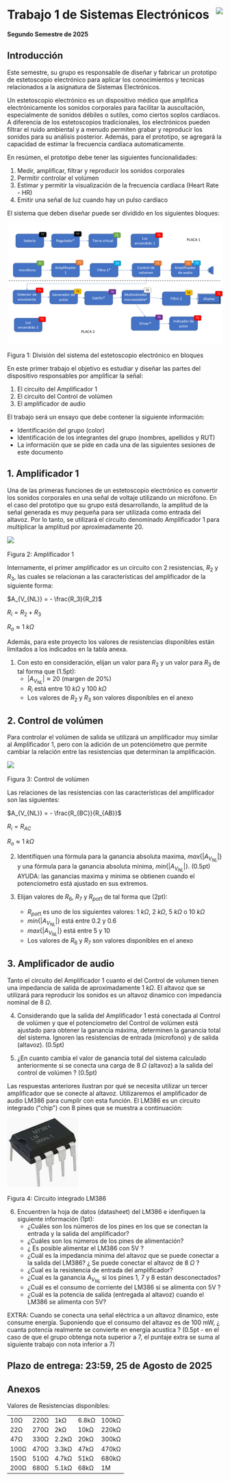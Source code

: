 # <img src="https://julianodb.github.io/SISTEMAS_ELECTRONICOS_PARA_INGENIERIA_BIOMEDICA/img/logo_fing.png?raw=true" align="right" height="45"> Trabajo 1 de Sistemas Electrónicos

#### Segundo Semestre de 2025

## Introducción

Este semestre, su grupo es responsable de diseñar y fabricar un prototipo de estetoscopio electrónico para aplicar los conocimientos y tecnicas relacionados a la asignatura de Sistemas Electrónicos.

Un estetoscopio electrónico es un dispositivo médico que amplifica electrónicamente los sonidos corporales para facilitar la auscultación, especialmente de sonidos débiles o sutiles, como ciertos soplos cardíacos. A diferencia de los estetoscopios tradicionales, los electrónicos pueden filtrar el ruido ambiental y a menudo permiten grabar y reproducir los sonidos para su análisis posterior. Además, para el prototipo, se agregará la capacidad de estimar la frecuencia cardíaca automaticamente.

En resúmen, el prototipo debe tener las siguientes funcionalidades:

1. Medir, amplificar, filtrar y reproducir los sonidos corporales
1. Permitir controlar el volúmen
1. Estimar y permitir la visualización de la frecuencia cardíaca (Heart Rate - HR)
1. Emitir una señal de luz cuando hay un pulso cardíaco

El sistema que deben diseñar puede ser dividido en los siguientes bloques:

![TX](../img/TX.png)

Figura 1: División del sistema del estetoscopio electrónico en bloques

En este primer trabajo el objetivo es estudiar y diseñar las partes del dispositivo responsables por amplificar la señal:

1. El circuito del Amplificador 1
1. El circuito del Control de volúmen
1. El amplificador de audio

El trabajo será un ensayo que debe contener la siguiente información:

- Identificación del grupo (color)
- Identificación de los integrantes del grupo (nombres, apellidos y RUT)
- La información que se pide en cada una de las siguientes sesiones de este documento

## 1. Amplificador 1

Una de las primeras funciones de un estetoscopio electrónico es convertir los sonidos corporales en una señal de voltaje utilizando un micrófono. En el caso del prototipo que su grupo está desarrollando, la amplitud de la señal generada es muy pequeña para ser utilizada como entrada del altavoz. Por lo tanto, se utilizará el circuito denominado Amplificador 1 para multiplicar la amplitud por aproximadamente 20.

<img src="https://julianodb.github.io/electronic_circuits_diagrams/amplifier_inverting.png" width="250">

Figura 2: Amplificador 1

Internamente, el primer amplificador es un circuito con 2 resistencias, $R_2$ y $R_3$, las cuales se relacionan a las características del amplificador de la siguiente forma:

$A_{V_{NL}} = - \frac{R_3}{R_2}$

$R_{i} = R_2 + R_3$

$R_{o} \approx 1\ k\Omega$

Además, para este proyecto los valores de resistencias disponibles están limitados a los indicados en la tabla anexa.

1. Con esto en consideración, elijan un valor para $R_2$ y un valor para $R_3$ de tal forma que (1.5pt):
    - $|A_{V_{NL}}| \approx 20$ (margen de 20%)
    - $R_{i}$ está entre $10\ k\Omega$ y $100\ k\Omega$
    - Los valores de $R_2$ y $R_3$ son valores disponibles en el anexo

## 2. Control de volúmen

Para controlar el volúmen de salida se utilizará un amplificador muy similar al Amplificador 1, pero con la adición de un potenciómetro que permite cambiar la relación entre las resistencias que determinan la amplificación.

<img src="https://julianodb.github.io/electronic_circuits_diagrams/T1_volume_control.png" width="250">

Figura 3: Control de volúmen

Las relaciones de las resistencias con las características del amplificador son las siguientes:

$A_{V_{NL}} = - \frac{R_{BC}}{R_{AB}}$

$R_{i} = R_{AC}$

$R_{o} \approx 1\ k\Omega$

2. Identifiquen una fórmula para la ganancia absoluta maxima, $max\{|A_{V_{NL}}|\}$ y una fórmula para la ganancia absoluta mínima, $min\{|A_{V_{NL}}|\}$. (0.5pt) AYUDA: las ganancias maxima y minima se obtienen cuando el potenciometro está ajustado en sus extremos.

3. Elijan valores de $R_6$, $R_7$ y $R_{pot1}$ de tal forma que (2pt):
    - $R_{pot1}$ es uno de los siguientes valores: $1\ k\Omega$, $2\ k\Omega$, $5\ k\Omega$ o $10\ k\Omega$
    - $min\{|A_{V_{NL}}|\}$ está entre 0.2 y 0.6
    - $max\{|A_{V_{NL}}|\}$ está entre 5 y 10
    - Los valores de $R_6$ y $R_7$ son valores disponibles en el anexo

## 3. Amplificador de audio

Tanto el circuito del Amplificador 1 cuanto el del Control de volumen tienen una impedancia de salida de aproximadamente $1\ k\Omega$. El altavoz que se utilizará para reproducir los sonidos es un altavoz dinamico con impedancia nominal de $8\ \Omega$.

4. Considerando que la salida del Amplificador 1 está conectada al Control de volúmen y que el potenciometro del Control de volúmen está ajustado para obtener la ganancia máxima, determinen la ganancia total del sistema. Ignoren las resistencias de entrada (microfono) y de salida (altavoz). (0.5pt)

2. ¿En cuanto cambia el valor de ganancia total del sistema calculado anteriormente si se conecta una carga de $8\ \Omega$ (altavoz) a la salida del control de volúmen ? (0.5pt)

Las respuestas anteriores ilustran por qué se necesita utilizar un tercer amplificador que se conecte al altavoz. Utilizaremos el amplificador de audio LM386 para cumplir con esta función. El LM386 es un circuito integrado ("chip") con 8 pines que se muestra a continuación:

![lm386](../img/lm386_package.webp)

Figura 4: Circuito integrado LM386

6. Encuentren la hoja de datos (datasheet) del LM386 e idenfiquen la siguiente información (1pt):
    - ¿Cuáles son los números de los pines en los que se conectan la entrada y la salida del amplificador?
    - ¿Cuáles son los números de los pines de alimentación?
    - ¿ Es posible alimentar el LM386 con 5V ?
    - ¿Cuál es la impedancia minima del altavoz que se puede conectar a la salida del LM386? ¿ Se puede conectar el altavoz de $8\ \Omega$ ?
    - ¿Cual es la resistencia de entrada del amplificador? 
    - ¿Cual es la ganancia $A_{V_{NL}}$ si los pines 1, 7 y 8 están desconectados?
    - ¿Cuál es el consumo de corriente del LM386 si se alimenta con 5V ?
    - ¿Cuál es la potencia de salida (entregada al altavoz) cuando el LM386 se alimenta con 5V? 
    
EXTRA: Cuando se conecta una señal eléctrica a un altavoz dinamico, este consume energía. Suponiendo que el consumo del altavoz es de 100 mW, ¿ cuanta potencia realmente se convierte en energia acustica ? (0.5pt - en el caso de que el grupo obtenga nota superior a 7, el puntaje extra se suma al siguiente trabajo con nota inferior a 7)

## Plazo de entrega: 23:59, 25 de Agosto de 2025

## Anexos

Valores de Resistencias disponibles:

|   |  |        |       |  |
|------|------|-----------|------------|-------|
| 10Ω  | 220Ω | 1kΩ       | 6.8kΩ      | 100kΩ |
| 22Ω  | 270Ω | 2kΩ       | 10kΩ       | 220kΩ |
| 47Ω  | 330Ω | 2.2kΩ     | 20kΩ       | 300kΩ |
| 100Ω | 470Ω | 3.3kΩ     | 47kΩ       | 470kΩ |
| 150Ω | 510Ω | 4.7kΩ     | 51kΩ       | 680kΩ |
| 200Ω | 680Ω | 5.1kΩ     | 68kΩ       | 1M    |
